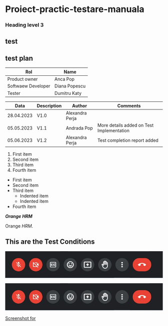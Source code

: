 # Proiect-practic-testare-manuala
### Heading level 3
<h2>test</h2>
<h2>test plan</h2>

| Rol  | Name  |
|---|---|
| Product owner | Anca Pop |
| Softwaew Developer | Diana Popescu |
| Tester | Dumitru Katy |

| Data  | Description  | Author  | Comments  |
|---|---|---|---|
| 28.04.2023| V1.0 | Alexandra Perja |  |
| 05.05.2023 | V1.1 | Andrada Pop | More details added on Test Implementation |
| 05.06.2023 | V1.2 | Alexandra Perja |  Test completion report added |

1. First item
2. Second item
3. Third item
4. Fourth item

- First item
- Second item
- Third item
    - Indented item
    - Indented item
- Fourth item

***Orange HRM***

Orange *HRM*.

## This are the Test Conditions
![TEST CONDITION ](https://github.com/Katy13Dumi/Proiect-practic-testare-manuala/blob/main/img.JPG)

![TEST CONDITION ](https://github.com/Katy13Dumi/Proiect-practic-testare-manuala/blob/main/img.JPG?raw=true)

[Screenshot for ](https://github.com/Katy13Dumi/Proiect-practic-testare-manuala/blob/main/img.JPG)
